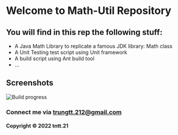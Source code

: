 # Welcome to Math-Util Repository
## You will find in this rep the following stuff:
* A Java Math Library to replicate a famous JDK library: Math class
* A Unit Testing test script using Unit framework
* A build script using Ant build tool
* ...

## Screenshots
![Build progress](/Users/truongtantrung/FPT_SEM5/SWT/math-util-ant/screenshot/Build_progress.png)


### Connect me via trungtt.212@gmail.com
#### Copyright  &#169; 2022 tntt.21
